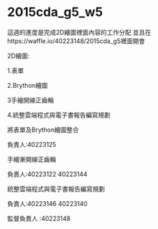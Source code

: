 # 2015cda_g5_w5

這週的進度是完成2D繪圖裡面內容的工作分配  並且在https://waffle.io/40223148/2015cda_g5裡面開會

2D繪圖:

1.表單

2.Brython繪圖

3手繪開線正齒輪

4.統整雲端程式與電子書報告編寫規劃

將表單及Brython繪圖整合 

負責人:40223125

手繪漸開線正齒輪  

負責人:40223122  40223144

統整雲端程式與電子書報告編寫規劃   

負責人:40223146 40223140

監督負責人 :40223148
